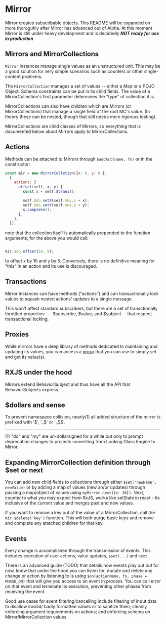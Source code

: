 # Mirror

Mirror creates subscribable objects. This README will be expanded on
more thoroguhly after Mirror has advanced out of Alpha. At this moment
Mirror is still under heavy development 
and is decidedly ***NOT ready for use in production***

## Mirrors and MirrorCollections

`Mirror` instances manage single values as an unstructured unit. 
This may be a good solution for very simple scenarios 
such as counters or other single-content problems. 

The `MirrorCollection` manages a set of values -- 
either a Map or a POJO Object. Schema constraints can be
put in its child fields. The value of a MirrorCollection's first parameter determines
the "type" of collection it is.

MirrorCollections can also have children which are Mirrors
(or MirrorCollections) that manage a single field of the
root MC's value. (In theory these can be nested,
though that still needs more rigorous testing).

MirrorCollections are child classes of Mirrors, so everything that 
is documented below about Mirrors apply to MirrorCollections. 

## Actions

Methods can be attached to Mirrors through `$addAct(name, fn)`
or in the constructor:

```javascript
const mir = new MirrorColletion({x: 0, y: 0 },
  {
    actions: {
      offset(self, x, y) {
        const s = self.$trans();

        self.$do.setX(self.$my.x + x);
        self.$do.setY(self.$my.y + y);
        s.complete();
      },
    },
  });

```

note that the collection itself is automatically prepended
to the function arguments; for the above you would call:

```javascript

mir.$do.offset(10, 5);

```

to offset x by 10 and y by 5. Conversely, there is no definitive
meaning for "this" in an action and its use is discouraged.

## Transactions

Mirror instances can have 
methods ("actions") and can transactionally lock values
to squash nested actions' updates to a single message.

This won't affect standard subscribers, but there are a set
of transctionally throttled properties --- $subscribe, 
$value, and $subject -- that respect transactional locking.

## Proxies

While mirrors have a deep library of methods dedicated to
maintaining and updating its values, 
you can access a [proxy](https://developer.mozilla.org/en-US/docs/Web/JavaScript/Reference/Global_Objects/Proxy)
that you can use to simply set and get its value(s). 

## RXJS under the hood

Mirrors extend BehaviorSubject and thus have all the API
that BehaviorSubjects express.

## $dollars and sense

To prevent namespace collision, nearly(1) all added structure of the mirror is prefixed
with '$', '_$' or '_$$'. 

----
(1) "do" and "my" are un-dollarsigned for a while but only
to prompt deprecation changes to projects converting from 
Looking Glass Engine to Mirror.

## Expanding MirrorCollection definition through $set or next

You can add new child fields to collections through either `$set('newName', newValue)`
or by adding a map of values (new an/or updates) through passing a map/object
of values using `myMirror.next({z: 30})`. Next, counter to what you may
expect from RxJS, works like setState in react - its inclusive of the current
value and merges past and new values. 

If you want to remove a key out of the value of a MirrorCollection, 
call the `mir.$delete('key')` function. This will both purge 
basic keys and remove and complete any attached children for that key.

## Events

Every change is accomplished through the transmission of events. 
This includes execution of user actions, value updates, `$set(...)` and `next`.

There is an advanced guide (TODO) that details how events play out 
but for now, know that under the hood you can listen for, mutate 
and delete any change or action by listening to is using `$on(actionName, fn, phase = PHASE_ON)`
that will give you access to an event in process. You can call error
on that event and terminate its execution, preventing other phases
from receiving the event. 

Good use cases for event filtering/cancelling include filtering of input 
data to disallow invalid/ badly formatted values or to sanitize them;
cleanly enforcing argument requirements on actions; and enforcing
schema on Mirror/MirrorCollection values. 
